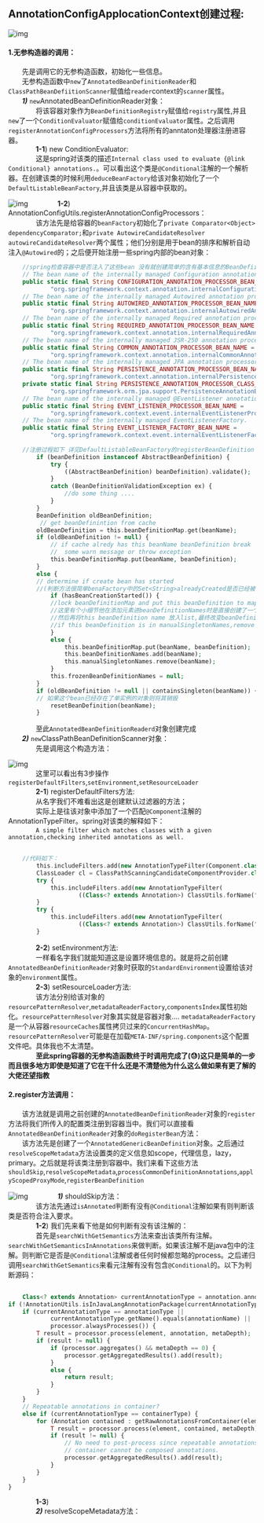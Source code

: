 ## AnnotationConfigApplocationContext创建过程:  

![img](http://ww1.sinaimg.cn/large/007BVBG7gy1fzoibf7gh5j30p60673yo.jpg)
#### 1.无参构造器的调用：  
&emsp;&emsp;先是调用它的无参构造函数，初始化一些信息。  
&emsp;&emsp;无参构造函数中`new`了`AnnotatedBeanDefinitionReader`和`ClassPathBeanDefiitionScanner`赋值给`reader`context的`scanner`属性。  
&emsp;&emsp;***1)*** `new`AnnotatedBeanDefinitionReader对象：  
&emsp;&emsp;&emsp;&emsp;将该容器对象作为`BeanDefinitionRegistry`赋值给`registry`属性,并且`new`了一个`ConditionEvaluator`赋值给`conditionEvaluator`属性。之后调用`registerAnnotationConfigProcessors`方法将所有的anntaton处理器注册进容器。  
&emsp;&emsp;&emsp;&emsp;**1-1**) new ConditionEvaluator:   
&emsp;&emsp;&emsp;&emsp;这是spring对该类的描述`Internal class used to evaluate {@link Conditional} annotations.`。可以看出这个类是`@Conditional`注解的一个解析器。在创建该类的时候利用`deduceBeanFactory`给该对象初始化了一个`DefaultListableBeanFactory`,并且该类是从容器中获取的。  

![img](http://ww1.sinaimg.cn/large/007BVBG7gy1fzojh47uzbj30ud05u74g.jpg)
&emsp;&emsp;&emsp;&emsp;**1-2**) AnnotationConfigUtils.registerAnnotationConfigProcessors：  
&emsp;&emsp;&emsp;&emsp;该方法先是给容器的`beanFactory`初始化了`private Comparator<Object> dependencyComparator;`和`private AutowireCandidateResolver autowireCandidateResolver`两个属性；他们分别是用于bean的排序和解析自动注入`@Autowired`的；之后便开始注册一些spring内部的bean对象：
```php
    //spring检查容器中是否注入了这些bean 没有就创建简单的含有基本信息的BeanDefiintion对象注册
    // The bean name of the internally managed Configuration annotation processor.
	public static final String CONFIGURATION_ANNOTATION_PROCESSOR_BEAN_NAME =
			"org.springframework.context.annotation.internalConfigurationAnnotationProcessor";
	// The bean name of the internally managed Autowired annotation processor.
	public static final String AUTOWIRED_ANNOTATION_PROCESSOR_BEAN_NAME =
			"org.springframework.context.annotation.internalAutowiredAnnotationProcessor";
	// The bean name of the internally managed Required annotation processor.
	public static final String REQUIRED_ANNOTATION_PROCESSOR_BEAN_NAME =
			"org.springframework.context.annotation.internalRequiredAnnotationProcessor";
	// The bean name of the internally managed JSR-250 annotation processor.
	public static final String COMMON_ANNOTATION_PROCESSOR_BEAN_NAME =
			"org.springframework.context.annotation.internalCommonAnnotationProcessor";
	// The bean name of the internally managed JPA annotation processor.
	public static final String PERSISTENCE_ANNOTATION_PROCESSOR_BEAN_NAME =
			"org.springframework.context.annotation.internalPersistenceAnnotationProcessor";
	private static final String PERSISTENCE_ANNOTATION_PROCESSOR_CLASS_NAME =
			"org.springframework.orm.jpa.support.PersistenceAnnotationBeanPostProcessor";
	// The bean name of the internally managed @EventListener annotation processor.
	public static final String EVENT_LISTENER_PROCESSOR_BEAN_NAME =
			"org.springframework.context.event.internalEventListenerProcessor";
	// The bean name of the internally managed EventListenerFactory.
	public static final String EVENT_LISTENER_FACTORY_BEAN_NAME =
			"org.springframework.context.event.internalEventListenerFactory";
			
    //注册过程如下 详见DefaultListableBeanFactory的registerBeanDefinition
    	if (beanDefinition instanceof AbstractBeanDefinition) {
			try {
				((AbstractBeanDefinition) beanDefinition).validate();
			}
			catch (BeanDefinitionValidationException ex) {
				//do some thing .... 
			}
		}
		BeanDefinition oldBeanDefinition;
		 // get beanDefinintion from cache
		oldBeanDefinition = this.beanDefinitionMap.get(beanName);
		if (oldBeanDefinition != null) { 
		    // if cache alredy has this beanName beanDefinition break
		    //  some warn message or throw exception
			this.beanDefinitionMap.put(beanName, beanDefinition);
		}
		else {
		// determine if create bean has started
		//(判断方法很简单benaFactory中的Set<String>alreadyCreated是否已经被填充过)
			if (hasBeanCreationStarted()) { 
            //lock beanDefinitionMap and put this beanDefinition to map
            //这里有个小细节他在添加元素进beanDefinitionNames时是直接创建了一个原先cache size+1的list
            //然后再将this beanDefinition name 放入list,最终改变beanDefinitionNames的为新创建list
            //if this beanDefinition is in manualSingletonNames,remove from list. why?
			}
			else {
				this.beanDefinitionMap.put(beanName, beanDefinition);
				this.beanDefinitionNames.add(beanName);
				this.manualSingletonNames.remove(beanName);
			}
			this.frozenBeanDefinitionNames = null;
		}
		if (oldBeanDefinition != null || containsSingleton(beanName)) {
		// 如果这个bean已经存在了单实例的对象则将其销毁
			resetBeanDefinition(beanName);
		}
```
&emsp;&emsp;&emsp;&emsp;至此`AnnotatedBeanDefinitionReaderd`对象创建完成  
&emsp;&emsp;***2)*** `new`ClassPathBeanDefinitionScanner对象：  
&emsp;&emsp;&emsp;&emsp;先是调用这个构造方法：  

![img](http://ww1.sinaimg.cn/large/007BVBG7gy1fzom0bqbtgj30ps07ddg0.jpg)  
&emsp;&emsp;&emsp;&emsp;这里可以看出有3步操作`registerDefaultFilters`,`setEnvironment`,`setResourceLoader`  
&emsp;&emsp;&emsp;&emsp;**2-1**) registerDefaultFilters方法:    
&emsp;&emsp;&emsp;&emsp;从名字我们不难看出这是创建默认过滤器的方法；    
&emsp;&emsp;&emsp;&emsp;实际上是往该对象中添加了一个匹配`@Component`注解的AnnotationTypeFilter。spring对该类的解释如下：  
&emsp;&emsp;&emsp;&emsp;`A simple filter which matches classes with a given annotation,checking inherited annotations as well.`

```php
    
    //代码如下：
		this.includeFilters.add(new AnnotationTypeFilter(Component.class));
		ClassLoader cl = ClassPathScanningCandidateComponentProvider.class.getClassLoader();
		try {
			this.includeFilters.add(new AnnotationTypeFilter(
					((Class<? extends Annotation>) ClassUtils.forName("javax.annotation.ManagedBean", cl)), false));
		}
		try {
			this.includeFilters.add(new AnnotationTypeFilter(
					((Class<? extends Annotation>) ClassUtils.forName("javax.inject.Named", cl)), false));
		}
```
&emsp;&emsp;&emsp;&emsp;**2-2**) setEnvironment方法:   
&emsp;&emsp;&emsp;&emsp;一样看名字我们就能知道这是设置环境信息的。就是将之前创建`AnnotatedBeanDefinitionReader`对象时获取的`StandardEnvironment`设置给该对象的`environment`属性。  
&emsp;&emsp;&emsp;&emsp;**2-3**) setResourceLoader方法:  
&emsp;&emsp;&emsp;&emsp;该方法分别给该对象的`resourcePatternResolver`,`metadataReaderFactory`,`componentsIndex`属性初始化。`resourcePatternResolver`对象其实就是容器对象.... `metadataReaderFactory`是一个从容器`resourceCaches`属性拷贝过来的`ConcurrentHashMap`。`resourcePatternResolver`可能是在加载`META-INF/spring.components`这个配置文件吧。具体我也不太清楚。  
&emsp;&emsp;&emsp;&emsp;**至此spring容器的无参构造函数终于时调用完成了(😓)这只是简单的一步而且很多地方即使是知道了它在干什么还是不清楚他为什么这么做如果有更了解的大佬还望指教**  
#### 2.register方法调用：  
&emsp;&emsp;该方法就是调用之前创建的`AnnotatedBeanDefinitionReader`对象的`register`方法将我们所传入的配置类注册到容器当中。我们可以直接看`AnnotatedBeanDefinitionReader`对象的`doRegisterBean`方法：  
&emsp;&emsp;该方法先是创建了一个`AnnotatedGenericBeanDefinition`对象。之后通过`resolveScopeMetadata`方法设置类的定义信息如scope，代理信息，lazy，primary。之后就是将该类注册到容器中。我们来看下这些方法`shouldSkip`,`resolveScopeMetadata`,`processCommonDefinitionAnnotations`,`applyScopedProxyMode`,`registerBeanDefinition`  
  
![img](http://ww1.sinaimg.cn/large/007BVBG7gy1fzonkylu48j30y00guwfe.jpg)
&emsp;&emsp;&emsp;&emsp;***1)*** shouldSkip方法：  
&emsp;&emsp;&emsp;&emsp;该方法先通过`isAnnotated`判断有没有`@Conditional`注解如果有则判断该类是否符合注入要求。  
&emsp;&emsp;&emsp;&emsp;**1-2**) 我们先来看下他是如何判断有没有该注解的：  
&emsp;&emsp;&emsp;&emsp;首先是`searchWithGetSemantics`方法来查出该类所有注解。`searchWithGetSemanticsInAnnotations`来做判断。如果该注解不是java包中的注解。则判断它是否是`@Conditional`注解或者任何时候都忽略的process。之后递归调用`searchWithGetSemantics`来看元注解有没有包含`@Conditional`的。以下为判断源码：  
```php
  
    Class<? extends Annotation> currentAnnotationType = annotation.annotationType();
if (!AnnotationUtils.isInJavaLangAnnotationPackage(currentAnnotationType)) {
	if (currentAnnotationType == annotationType ||
			currentAnnotationType.getName().equals(annotationName) ||
			processor.alwaysProcesses()) {
		T result = processor.process(element, annotation, metaDepth);
		if (result != null) {
			if (processor.aggregates() && metaDepth == 0) {
				processor.getAggregatedResults().add(result);
			}
			else {
				return result;
			}
		}
	}
	// Repeatable annotations in container?
	else if (currentAnnotationType == containerType) {
		for (Annotation contained : getRawAnnotationsFromContainer(element, annotation)) {
			T result = processor.process(element, contained, metaDepth);
			if (result != null) {
				// No need to post-process since repeatable annotations within a
				// container cannot be composed annotations.
				processor.getAggregatedResults().add(result);
			}
		}
	}
}
```
&emsp;&emsp;&emsp;&emsp;**1-3**)  
&emsp;&emsp;&emsp;&emsp;***2)*** resolveScopeMetadata方法：
